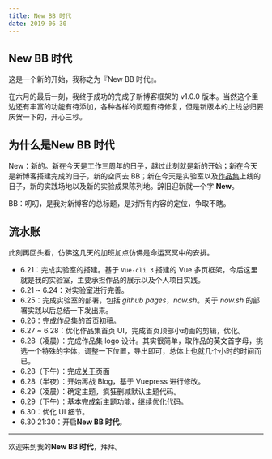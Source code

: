 ```yaml
---
title: New BB 时代
date: 2019-06-30
---
```


## New BB 时代

这是一个新的开始，我称之为『New BB 时代』。

在六月的最后一刻，我终于成功的完成了新博客框架的 v1.0.0 版本。当然这个里边还有丰富的功能有待添加，各种各样的问题有待修复，但是新版本的上线总归要庆贺一下的，开心三秒。

## 为什么是**New BB 时代**

New：新的。新在今天是工作三周年的日子，越过此刻就是新的开始；新在今天是新博客搭建完成的日子，新的空间去 BB；新在今天是实验室以及[作品集](https://arts.sanbaofengs.com)上线的日子，新的实践场地以及新的实验成果陈列地。辞旧迎新就一个字 **New**。

BB：叨叨，是我对新博客的总标题，是对所有内容的定位，争取不瞎。

## 流水账

此刻再回头看，仿佛这几天的加班加点仿佛是命运冥冥中的安排。

- 6.21：完成实验室的搭建。基于 `Vue-cli 3` 搭建的 Vue 多页框架，今后这里就是我的实验室，主要承担作品的展示以及个人项目实践。
- 6.21 ~ 6.24：对实验室进行完善。
- 6.25：完成实验室的部署，包括 *github pages*，*now.sh*。关于 *now.sh* 的部署实践以后总结一下发出来。
- 6.26：完成作品集的首页初稿。
- 6.27 ~ 6.28：优化作品集首页 UI，完成首页顶部小动画的剪辑，优化。
- 6.28（凌晨）：完成作品集 logo 设计。其实很简单，取作品的英文首字母，挑选一个特殊的字体，调整一下位置，导出即可，总体上也就几个小时的时间而已。
- 6.28（下午）：完成[关于](https://arts.sanbaofengs.com/me)页面
- 6.28（半夜）：开始再战 Blog，基于 Vuepress 进行修改。
- 6.29（凌晨）：确定主题，疯狂删减默认主题代码。
- 6.29（下午）：基本完成新主题功能，继续优化代码。
- 6.30：优化 UI 细节。
- 6.30 21:30：开启**New BB 时代**。

---
欢迎来到我的**New BB 时代**，拜拜。
